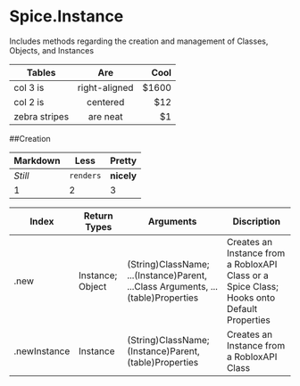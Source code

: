 # Spice.Instance
Includes methods regarding the creation and management of Classes, Objects, and Instances

| Tables        | Are           | Cool  |
| ------------- |:-------------:| -----:|
| col 3 is      | right-aligned | $1600 |
| col 2 is      | centered      |   $12 |
| zebra stripes | are neat      |    $1 |

##Creation

Markdown | Less | Pretty
--- | --- | ---
*Still* | `renders` | **nicely**
1 | 2 | 3

Index | Return Types | Arguments | Discription
--- | --- | --- | ---
.new | Instance; Object | (String)ClassName; ...(Instance)Parent, ...Class Arguments, ...(table)Properties | Creates an Instance from a RobloxAPI Class or a Spice Class; Hooks onto Default Properties
.newInstance | Instance | (String)ClassName; (Instance)Parent, (table)Properties | Creates an Instance from a RobloxAPI Class